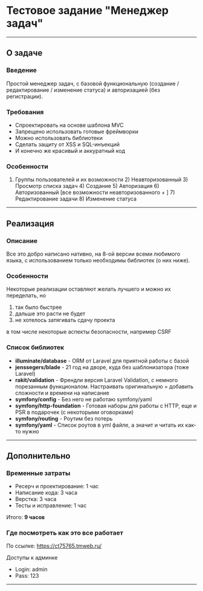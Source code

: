 # Тестовое задание "Менеджер задач"

---

## О задаче

### Введение

Простой менеджер задач, с базовой функциональную (создание / редактирование / изменение статуса) и авторизацией (без регистрации).

### Требования

- Спроектировать на основе шаблона MVC 
- Запрещено использовать готовые фреймворки
- Можно использовать библиотеки
- Сделать защиту от XSS и SQL-инъекций
- И конечно же красивый и аккуратный код

### Особенности

1) Группы пользователей и их возможности
    2) Неавторизованный
        3) Просмотр списка задач
        4) Создание
        5) Авторизация
    6) Авторизованный [все возможности неавторизованного + ]
        7) Редактирование задачи
        8) Изменение статуса

---

## Реализация

### Описание

Все это добро написано нативно, на 8-ой версии всеми любимого языка, с использованием только необходимы библиотек (о них ниже).

### Особенности

Некоторые реализации оставляют желать лучшего и можно их переделать, но

1) так было быстрее 
2) дальше это расти не будет
3) не хотелось затягивать сдачу проекта

в том числе некоторые аспекты безопасности, например CSRF

### Список библиотек

- **illuminate/database** - ORM от Laravel для приятной работы с базой
- **jenssegers/blade** - 21 год на дворе, куда без шаблонизатора (тоже Laravel) 
- **rakit/validation** - Френдли версия Laravel Validation, с немного порезанным функционалом. Настраивать оригинальную = добавить сложности и времени на написание 
- **symfony/config** - Без него не работаю symfony/yaml
- **symfony/http-foundation** - Готовая наборы для работы с HTTP, еще и PSR в подарочек (с некоторыми оговорками)  
- **symfony/routing** - Роутим без потерь
- **symfony/yaml** - Список роутов в yml файле, а значит и читать их как-то нужно

---

## Дополнительно

### Временные затраты

- Ресерч и проектирование: 1 час
- Написание кода: 3 часа
- Верстка: 3 часа
- Тесты и исправление: 1 час

Итого: **9 часов**

### Где посмотреть как это все работает

По ссылке: https://ct75765.tmweb.ru/

Доступы к админке
- Login: admin
- Pass: 123
    
---
